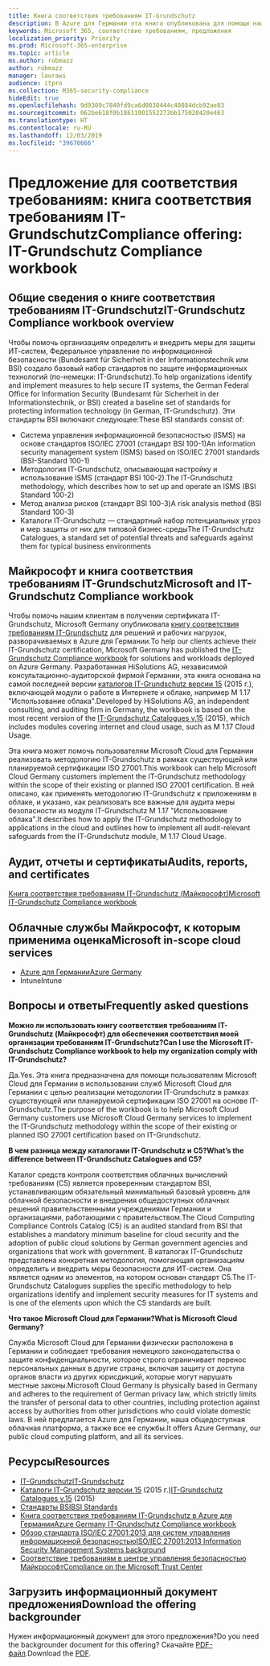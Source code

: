 ```yaml
---
title: Книга соответствия требованиям IT-Grundschutz
description: В Azure для Германии эта книга опубликована для помощи нашим клиентам в получении сертификата IT-Grundschutz.
keywords: Microsoft 365, соответствие требованиям, предложения
localization_priority: Priority
ms.prod: Microsoft-365-enterprise
ms.topic: article
ms.author: robmazz
author: robmazz
manager: laurawi
audience: itpro
ms.collection: M365-security-compliance
hideEdit: true
ms.openlocfilehash: 9d9309c7840fd9ca6d0038444c40884dcb92ae83
ms.sourcegitcommit: 062be618f0b18611001552273bb175020420e463
ms.translationtype: HT
ms.contentlocale: ru-RU
ms.lasthandoff: 12/03/2019
ms.locfileid: "39676666"
---
```

# <a name="compliance-offering-it-grundschutz-compliance-workbook"></a><span data-ttu-id="0ba7a-104">Предложение для соответствия требованиям: книга соответствия требованиям IT-Grundschutz</span><span class="sxs-lookup"><span data-stu-id="0ba7a-104">Compliance offering: IT-Grundschutz Compliance workbook</span></span>

## <a name="it-grundschutz-compliance-workbook-overview"></a><span data-ttu-id="0ba7a-105">Общие сведения о книге соответствия требованиям IT-Grundschutz</span><span class="sxs-lookup"><span data-stu-id="0ba7a-105">IT-Grundschutz Compliance workbook overview</span></span>

<span data-ttu-id="0ba7a-106">Чтобы помочь организациям определить и внедрить меры для защиты ИТ-систем, Федеральное управление по информационной безопасности (Bundesamt für Sicherheit in der Informationstechnik или BSI) создало базовый набор стандартов по защите информационных технологий (по-немецки: IT-Grundschutz).</span><span class="sxs-lookup"><span data-stu-id="0ba7a-106">To help organizations identify and implement measures to help secure IT systems, the German Federal Office for Information Security (Bundesamt für Sicherheit in der Informationstechnik, or BSI) created a baseline set of standards for protecting information technology (in German, IT-Grundschutz).</span></span> <span data-ttu-id="0ba7a-107">Эти стандарты BSI включают следующее:</span><span class="sxs-lookup"><span data-stu-id="0ba7a-107">These BSI standards consist of:</span></span>

- <span data-ttu-id="0ba7a-108">Система управления информационной безопасностью (ISMS) на основе стандартов ISO/IEC 27001 (стандарт BSI 100-1)</span><span class="sxs-lookup"><span data-stu-id="0ba7a-108">An information security management system (ISMS) based on ISO/IEC 27001 standards (BSI-Standard 100-1)</span></span>
- <span data-ttu-id="0ba7a-109">Методология IT-Grundschutz, описывающая настройку и использование ISMS (стандарт BSI 100-2).</span><span class="sxs-lookup"><span data-stu-id="0ba7a-109">The IT-Grundschutz methodology, which describes how to set up and operate an ISMS (BSI Standard 100-2)</span></span>
- <span data-ttu-id="0ba7a-110">Метод анализа рисков (стандарт BSI 100-3)</span><span class="sxs-lookup"><span data-stu-id="0ba7a-110">A risk analysis method (BSI Standard 100-3)</span></span>
- <span data-ttu-id="0ba7a-111">Каталоги IT-Grundschutz — стандартный набор потенциальных угроз и мер защиты от них для типовой бизнес-среды</span><span class="sxs-lookup"><span data-stu-id="0ba7a-111">The IT-Grundschutz Catalogues, a standard set of potential threats and safeguards against them for typical business environments</span></span>

## <a name="microsoft-and-it-grundschutz-compliance-workbook"></a><span data-ttu-id="0ba7a-112">Майкрософт и книга соответствия требованиям IT-Grundschutz</span><span class="sxs-lookup"><span data-stu-id="0ba7a-112">Microsoft and IT-Grundschutz Compliance workbook</span></span>

<span data-ttu-id="0ba7a-113">Чтобы помочь нашим клиентам в получении сертификата IT-Grundschutz, Microsoft Germany опубликовала [книгу соответствия требованиям IT-Grundschutz](https://aka.ms/grundschutzworkbook) для решений и рабочих нагрузок, разворачиваемых в Azure для Германии.</span><span class="sxs-lookup"><span data-stu-id="0ba7a-113">To help our clients achieve their IT-Grundschutz certification, Microsoft Germany has published the [IT-Grundschutz Compliance workbook](https://aka.ms/grundschutzworkbook) for solutions and workloads deployed on Azure Germany.</span></span> <span data-ttu-id="0ba7a-114">Разработанная HiSolutions AG, независимой консультационно-аудиторской фирмой Германии, эта книга основана на самой последней версии [каталогов IT-Grundschutz версии 15](https://www.bsi.bund.de/SharedDocs/Downloads/DE/BSI/Grundschutz/International/GSK_15_EL_EN_Draft.pdf?__blob=publicationFile&v=2) (2015 г.), включающей модули о работе в Интернете и облаке, например M 1.17 "Использование облака".</span><span class="sxs-lookup"><span data-stu-id="0ba7a-114">Developed by HiSolutions AG, an independent consulting, and auditing firm in Germany, the workbook is based on the most recent version of the [IT-Grundschutz Catalogues v.15](https://www.bsi.bund.de/SharedDocs/Downloads/DE/BSI/Grundschutz/International/GSK_15_EL_EN_Draft.pdf?__blob=publicationFile&v=2) (2015), which includes modules covering internet and cloud usage, such as M 1.17 Cloud Usage.</span></span>

<span data-ttu-id="0ba7a-115">Эта книга может помочь пользователям Microsoft Cloud для Германии реализовать методологию IT-Grundschutz в рамках существующей или планируемой сертификации ISO 27001.</span><span class="sxs-lookup"><span data-stu-id="0ba7a-115">This workbook can help Microsoft Cloud Germany customers implement the IT-Grundschutz methodology within the scope of their existing or planned ISO 27001 certification.</span></span> <span data-ttu-id="0ba7a-116">В ней описано, как применять методологию IT-Grundschutz к приложениям в облаке, и указано, как реализовать все важные для аудита меры безопасности из модуля IT-Grundschutz M 1.17 "Использование облака".</span><span class="sxs-lookup"><span data-stu-id="0ba7a-116">It describes how to apply the IT-Grundschutz methodology to applications in the cloud and outlines how to implement all audit-relevant safeguards from the IT-Grundschutz module, M 1.17 Cloud Usage.</span></span>

## <a name="audits-reports-and-certificates"></a><span data-ttu-id="0ba7a-117">Аудит, отчеты и сертификаты</span><span class="sxs-lookup"><span data-stu-id="0ba7a-117">Audits, reports, and certificates</span></span>

[<span data-ttu-id="0ba7a-118">Книга соответствия требованиям IT-Grundschutz (Майкрософт)</span><span class="sxs-lookup"><span data-stu-id="0ba7a-118">Microsoft IT-Grundschutz Compliance workbook</span></span>](https://aka.ms/grundschutzworkbook)

## <a name="microsoft-in-scope-cloud-services"></a><span data-ttu-id="0ba7a-119">Облачные службы Майкрософт, к которым применима оценка</span><span class="sxs-lookup"><span data-stu-id="0ba7a-119">Microsoft in-scope cloud services</span></span>

- [<span data-ttu-id="0ba7a-120">Azure для Германии</span><span class="sxs-lookup"><span data-stu-id="0ba7a-120">Azure Germany</span></span>](https://aka.ms/AzureCompliance)
- <span data-ttu-id="0ba7a-121">Intune</span><span class="sxs-lookup"><span data-stu-id="0ba7a-121">Intune</span></span>

## <a name="frequently-asked-questions"></a><span data-ttu-id="0ba7a-122">Вопросы и ответы</span><span class="sxs-lookup"><span data-stu-id="0ba7a-122">Frequently asked questions</span></span>

<span data-ttu-id="0ba7a-123">**Можно ли использовать книгу соответствия требованиям IT-Grundschutz (Майкрософт) для обеспечения соответствия моей организации требованиям IT-Grundschutz?**</span><span class="sxs-lookup"><span data-stu-id="0ba7a-123">**Can I use the Microsoft IT-Grundschutz Compliance workbook to help my organization comply with IT-Grundschutz?**</span></span>

<span data-ttu-id="0ba7a-124">Да.</span><span class="sxs-lookup"><span data-stu-id="0ba7a-124">Yes.</span></span> <span data-ttu-id="0ba7a-125">Эта книга предназначена для помощи пользователям Microsoft Cloud для Германии в использовании служб Microsoft Cloud для Германии с целью реализации методологии IT-Grundschutz в рамках существующей или планируемой сертификации ISO 27001 на основе IT-Grundschutz.</span><span class="sxs-lookup"><span data-stu-id="0ba7a-125">The purpose of the workbook is to help Microsoft Cloud Germany customers use Microsoft Cloud Germany services to implement the IT-Grundschutz methodology within the scope of their existing or planned ISO 27001 certification based on IT-Grundschutz.</span></span>

<span data-ttu-id="0ba7a-126">**В чем разница между каталогами IT-Grundschutz и C5?**</span><span class="sxs-lookup"><span data-stu-id="0ba7a-126">**What’s the difference between IT-Grundschutz Catalogues and C5?**</span></span>

<span data-ttu-id="0ba7a-127">Каталог средств контроля соответствия облачных вычислений требованиям (C5) является проверенным стандартом BSI, устанавливающим обязательный минимальный базовый уровень для облачной безопасности и внедрения общедоступных облачных решений правительственными учреждениями Германии и организациями, работающими с правительством.</span><span class="sxs-lookup"><span data-stu-id="0ba7a-127">The Cloud Computing Compliance Controls Catalog (C5) is an audited standard from BSI that establishes a mandatory minimum baseline for cloud security and the adoption of public cloud solutions by German government agencies and organizations that work with government.</span></span> <span data-ttu-id="0ba7a-128">В каталогах IT-Grundschutz представлена конкретная методология, помогающая организациям определить и внедрить меры безопасности для ИТ-систем. Она является одним из элементов, на котором основан стандарт C5.</span><span class="sxs-lookup"><span data-stu-id="0ba7a-128">The IT-Grundschutz Catalogues supplies the specific methodology to help organizations identify and implement security measures for IT systems and is one of the elements upon which the C5 standards are built.</span></span>

<span data-ttu-id="0ba7a-129">**Что такое Microsoft Cloud для Германии?**</span><span class="sxs-lookup"><span data-stu-id="0ba7a-129">**What is Microsoft Cloud Germany?**</span></span>

<span data-ttu-id="0ba7a-130">Служба Microsoft Cloud для Германии физически расположена в Германии и соблюдает требования немецкого законодательства о защите конфиденциальности, которое строго ограничивает перенос персональных данных в другие страны, включая защиту от доступа органов власти из других юрисдикций, которые могут нарушать местные законы.</span><span class="sxs-lookup"><span data-stu-id="0ba7a-130">Microsoft Cloud Germany is physically based in Germany and adheres to the requirement of German privacy law, which strictly limits the transfer of personal data to other countries, including protection against access by authorities from other jurisdictions who could violate domestic laws.</span></span> <span data-ttu-id="0ba7a-131">В ней предлагается Azure для Германии, наша общедоступная облачная платформа, а также все ее службы.</span><span class="sxs-lookup"><span data-stu-id="0ba7a-131">It offers Azure Germany, our public cloud computing platform, and all its services.</span></span>

## <a name="resources"></a><span data-ttu-id="0ba7a-132">Ресурсы</span><span class="sxs-lookup"><span data-stu-id="0ba7a-132">Resources</span></span>

- [<span data-ttu-id="0ba7a-133">IT-Grundschutz</span><span class="sxs-lookup"><span data-stu-id="0ba7a-133">IT-Grundschutz</span></span>](https://www.bsi.bund.de/EN/Topics/ITGrundschutz/ITGrundschutzHome/itgrundschutzhome_node.html;jsessionid=5ABC53411232B460035220974AE634C4.1_cid351)
- <span data-ttu-id="0ba7a-134">[Каталоги IT-Grundschutz версии 15](https://www.bsi.bund.de/SharedDocs/Downloads/DE/BSI/Grundschutz/International/GSK_15_EL_EN_Draft.pdf?__blob=publicationFile&v=2) (2015 г.)</span><span class="sxs-lookup"><span data-stu-id="0ba7a-134">[IT-Grundschutz Catalogues v.15](https://www.bsi.bund.de/SharedDocs/Downloads/DE/BSI/Grundschutz/International/GSK_15_EL_EN_Draft.pdf?__blob=publicationFile&v=2) (2015)</span></span>
- [<span data-ttu-id="0ba7a-135">Стандарты BSI</span><span class="sxs-lookup"><span data-stu-id="0ba7a-135">BSI Standards</span></span>](https://www.bsi.bund.de/EN/Publications/BSIStandards/BSIStandards_node.html)
- [<span data-ttu-id="0ba7a-136">Книга соответствия требованиям IT-Grundschutz в Azure для Германии</span><span class="sxs-lookup"><span data-stu-id="0ba7a-136">Azure Germany IT-Grundschutz Compliance workbook</span></span>](https://aka.ms/grundschutzworkbook)
- [<span data-ttu-id="0ba7a-137">Обзор стандарта ISO/IEC 27001:2013 для систем управления информационной безопасностью</span><span class="sxs-lookup"><span data-stu-id="0ba7a-137">ISO/IEC 27001:2013 Information Security Management Systems background</span></span>](offering-iso-27001.md)
- [<span data-ttu-id="0ba7a-138">Соответствие требованиям в центре управления безопасностью Майкрософт</span><span class="sxs-lookup"><span data-stu-id="0ba7a-138">Compliance on the Microsoft Trust Center</span></span>](https://www.microsoft.com/trust-center/compliance/compliance-overview)

## <a name="download-the-offering-backgrounder"></a><span data-ttu-id="0ba7a-139">Загрузить информационный документ предложения</span><span class="sxs-lookup"><span data-stu-id="0ba7a-139">Download the offering backgrounder</span></span>

<span data-ttu-id="0ba7a-140">Нужен информационный документ для этого предложения?</span><span class="sxs-lookup"><span data-stu-id="0ba7a-140">Do you need the backgrounder document for this offering?</span></span> <span data-ttu-id="0ba7a-141">Скачайте [PDF-файл](https://download.microsoft.com/download/B/3/5/B35DE78F-C346-4E31-ABC5-FF87BD1FF97F/ITGrundschutz-Compliance.pdf).</span><span class="sxs-lookup"><span data-stu-id="0ba7a-141">Download the [PDF](https://download.microsoft.com/download/B/3/5/B35DE78F-C346-4E31-ABC5-FF87BD1FF97F/ITGrundschutz-Compliance.pdf).</span></span>
